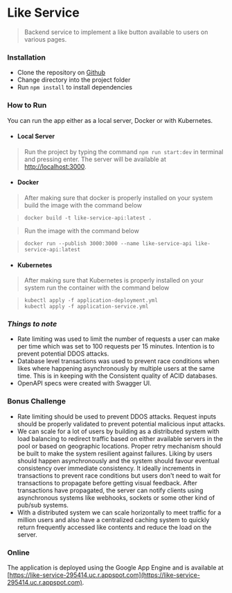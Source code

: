 # Like Service

> Backend service to implement a like button available to users on various pages.

### __Installation__
* Clone the repository on [Github](https://github.com/grantfayvor/like-service)
* Change directory into the project folder
* Run ```npm install``` to install dependencies

### __How to Run__
You can run the app either as a local server, Docker or with Kubernetes.
* #### Local Server
> Run the project by typing the command ```npm run start:dev``` in terminal and pressing enter. The server will be available at [http://localhost:3000](http://localhost:3000).
* #### Docker
> After making sure that docker is properly installed on your system build the image with the command below

>```docker build -t like-service-api:latest .```

>Run the image with the command below

>```docker run --publish 3000:3000 --name like-service-api like-service-api:latest```

* #### Kubernetes
>After making sure that Kubernetes is properly installed on your system run the container with the command below

>```kubectl apply -f application-deployment.yml```  
```kubectl apply -f application-service.yml```

### ___Things to note___
* Rate limiting was used to limit the number of requests a user can make per time which was set to 100 requests per 15 minutes. Intention is to prevent potential DDOS attacks.
* Database level transactions was used to prevent race conditions when likes where happening asynchronously by multiple users at the same time. This is in keeping with the Consistent quality of ACID databases.
* OpenAPI specs were created with Swagger UI.

### __Bonus Challenge__
* Rate limiting should be used to prevent DDOS attacks. Request inputs should be properly validated to prevent potential malicious input attacks.
* We can scale for a lot of users by building as a distributed system with load balancing to redirect traffic based on either available servers in the pool or based on geographic locations. Proper retry mechanism should be built to make the system resilient against failures. Liking by users should happen asynchronously and the system should favour eventual consistency over immediate consistency. It ideally increments in transactions to prevent race conditions but users don't need to wait for transactions to propagate before getting visual feedback. After transactions have propagated, the server can notify clients using asynchronous systems like webhooks, sockets or some other kind of pub/sub systems.
* With a distributed system we can scale horizontally to meet traffic for a million users and also have a centralized caching system to quickly return frequently accessed like contents and reduce the load on the server.

### Online
The application is deployed using the Google App Engine and is available at [https://like-service-295414.uc.r.appspot.com](https://like-service-295414.uc.r.appspot.com).